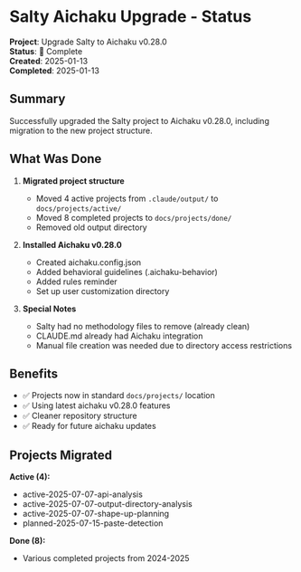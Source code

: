 # Salty Aichaku Upgrade - Status

**Project**: Upgrade Salty to Aichaku v0.28.0\
**Status**: 🌳 Complete\
**Created**: 2025-01-13\
**Completed**: 2025-01-13

## Summary

Successfully upgraded the Salty project to Aichaku v0.28.0, including migration to the new project structure.

## What Was Done

1. **Migrated project structure**
   - Moved 4 active projects from `.claude/output/` to `docs/projects/active/`
   - Moved 8 completed projects to `docs/projects/done/`
   - Removed old output directory

2. **Installed Aichaku v0.28.0**
   - Created aichaku.config.json
   - Added behavioral guidelines (.aichaku-behavior)
   - Added rules reminder
   - Set up user customization directory

3. **Special Notes**
   - Salty had no methodology files to remove (already clean)
   - CLAUDE.md already had Aichaku integration
   - Manual file creation was needed due to directory access restrictions

## Benefits

- ✅ Projects now in standard `docs/projects/` location
- ✅ Using latest aichaku v0.28.0 features
- ✅ Cleaner repository structure
- ✅ Ready for future aichaku updates

## Projects Migrated

**Active (4):**

- active-2025-07-07-api-analysis
- active-2025-07-07-output-directory-analysis
- active-2025-07-07-shape-up-planning
- planned-2025-07-15-paste-detection

**Done (8):**

- Various completed projects from 2024-2025
